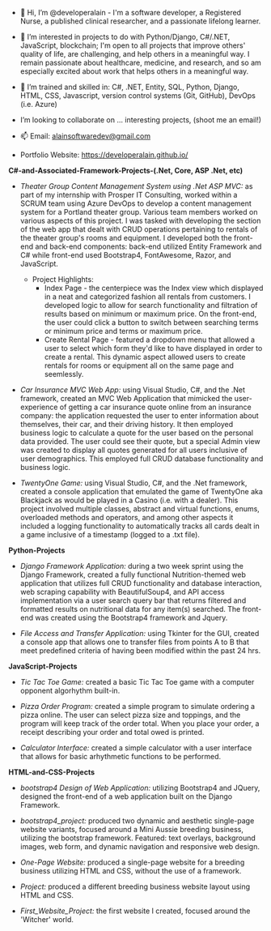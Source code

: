 - 👋 Hi, I’m @developeralain - I'm a software developer, a Registered Nurse, a published clinical researcher, and a passionate lifelong learner.

- 👀 I’m interested in projects to do with Python/Django, C#/.NET, JavaScript, blockchain; I'm open to all projects that improve others' quality of life, are challenging, 
and help others in a meaningful way. I remain passionate about healthcare, medicine, and research, and so am especially excited about work that helps others in a meaningful way.
- 🌱 I’m trained and skilled in:  C#, .NET, Entity, SQL, Python, Django, HTML, CSS, Javascript, version control systems (Git, GitHub), DevOps (i.e. Azure)
-  I’m looking to collaborate on ... interesting projects, (shoot me an email!)
- 📫 Email: alainsoftwaredev@gmail.com 
- Portfolio Website: https://developeralain.github.io/

**C#-and-Associated-Framework-Projects-(.Net, Core, ASP .Net, etc)**

- _Theater Group Content Management System using .Net ASP MVC:_ as part of my internship with Prosper IT Consulting, worked within a SCRUM team using Azure DevOps to develop a content management system for a Portland theater group. Various team members worked on various aspects of this project. 
I was tasked with developing the section of the web app that dealt with CRUD operations pertaining to rentals of the theater group's rooms and equipment. I developed both the front-end and back-end components: back-end utilized Entity Framework and C# while front-end used Bootstrap4, FontAwesome, Razor, and JavaScript.
  - Project Highlights:
    - Index Page - the centerpiece was the Index view which displayed in a neat and categorized fashion all rentals from customers. I developed logic to allow for search functionality and filtration of results based on minimum or maximum price. On the front-end, the user could click a button to switch between searching terms or minimum price and terms or maximum price.
    - Create Rental Page - featured a dropdown menu that allowed a user to select which form they'd like to have displayed in order to create a rental. This dynamic aspect allowed users to create rentals for rooms or equipment all on the same page and seemlessly. 

- _Car Insurance MVC Web App:_ using Visual Studio, C#, and the .Net framework, created an MVC Web Application that mimicked the user-experience of getting a car insurance quote online from an insurance company: the application requested the user to enter information about themselves, their car, and their driving history. It then employed business logic to calculate a quote for the user based on the personal data provided. The user could see their quote, but a special Admin view was created to display all quotes generated for all users inclusive of user demographics. This employed full CRUD database functionality and business logic.

- _TwentyOne Game:_ using Visual Studio, C#, and the .Net framework, created a console application that emulated the game of TwentyOne aka Blackjack as would be played in a Casino (i.e. with a dealer). This project involved multiple classes, abstract and virtual functions, enums, overloaded methods and operators, and among other aspects it included a logging functionality to automatically tracks all cards dealt in a game inclusive of a timestamp (logged to a .txt file).

**Python-Projects**

- _Django Framework Application:_ during a two week sprint using the Django Framework, created a fully functional Nutrition-themed web application that utilizes full CRUD functionality and database interaction, web scraping capability with BeautifulSoup4, and API access implementation via a user search query bar that returns filtered and formatted results on nutritional data for any item(s) searched. The front-end was created using the Bootstrap4 framework and Jquery. 

- _File Access and Transfer Application:_ using Tkinter for the GUI, created a console app that allows one to transfer files from points A to B that meet predefined criteria of having been modified within the past 24 hrs.

**JavaScript-Projects**

- _Tic Tac Toe Game:_ created a basic Tic Tac Toe game with a computer opponent algorhythm built-in.

- _Pizza Order Program:_ created a simple program to simulate ordering a pizza online. The user can select pizza size and toppings, and the program will keep track of the order total. When you place your order, a receipt describing your order and total owed is printed.

- _Calculator Interface:_ created a simple calculator with a user interface that allows for basic arhythmetic functions to be performed.

**HTML-and-CSS-Projects** 

- _bootstrap4 Design of Web Application:_ utilizing Bootstrap4 and JQuery, designed the front-end of a web application built on the Django Framework. 

- _bootstrap4_project:_ produced two dynamic and aesthetic single-page website variants, focused around a Mini Aussie breeding business, utilizing the bootstrap framework. Featured: text overlays, background images, web form, and dynamic navigation and responsive web design.

- _One-Page Website:_ produced a single-page website for a breeding business utilizing HTML and CSS, without the use of a framework.

- _Project:_ produced a different breeding business website layout using HTML and CSS. 

- _First_Website_Project:_ the first website I created, focused around the 'Witcher' world.

<!---
developeralain/developeralain is a ✨ special ✨ repository because its `README.md` (this file) appears on your GitHub profile.
You can click the Preview link to take a look at your changes.
--->


